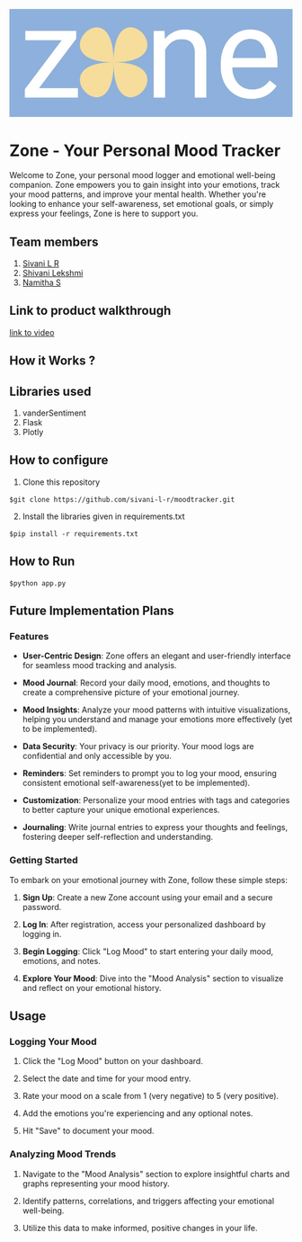 ![Alt Text](banner.jpeg)


# Zone - Your Personal Mood Tracker

Welcome to Zone, your personal mood logger and emotional well-being companion. Zone empowers you to gain insight into your emotions, track your mood patterns, and improve your mental health. Whether you're looking to enhance your self-awareness, set emotional goals, or simply express your feelings, Zone is here to support you.

## Team members
1. [Sivani L R](https://github.com/sivani-l-r)
2. [Shivani Lekshmi](https://github.com/ShivaniNair2003)
3. [Namitha S](https://github.com/Namitha-S-11465)

## Link to product walkthrough
   [link to video](https://youtu.be/83bHjE0BPW0)

## How it Works ?


## Libraries used
1. vanderSentiment
2. Flask
3. Plotly
   
## How to configure
1. Clone this repository
```
$git clone https://github.com/sivani-l-r/moodtracker.git
```
2. Install the libraries given in requirements.txt
```
$pip install -r requirements.txt
```
   
## How to Run
```
$python app.py
```

## Future Implementation Plans

### Features

- **User-Centric Design**: Zone offers an elegant and user-friendly interface for seamless mood tracking and analysis.

- **Mood Journal**: Record your daily mood, emotions, and thoughts to create a comprehensive picture of your emotional journey.

- **Mood Insights**: Analyze your mood patterns with intuitive visualizations, helping you understand and manage your emotions more effectively (yet to be implemented).

- **Data Security**: Your privacy is our priority. Your mood logs are confidential and only accessible by you.

- **Reminders**: Set reminders to prompt you to log your mood, ensuring consistent emotional self-awareness(yet to be implemented).

- **Customization**: Personalize your mood entries with tags and categories to better capture your unique emotional experiences.

- **Journaling**: Write journal entries to express your thoughts and feelings, fostering deeper self-reflection and understanding.

### Getting Started <a name="getting-started"></a>

To embark on your emotional journey with Zone, follow these simple steps:

1. **Sign Up**: Create a new Zone account using your email and a secure password.

2. **Log In**: After registration, access your personalized dashboard by logging in.

3. **Begin Logging**: Click "Log Mood" to start entering your daily mood, emotions, and notes.

4. **Explore Your Mood**: Dive into the "Mood Analysis" section to visualize and reflect on your emotional history.

## Usage <a name="usage"></a>

### Logging Your Mood

1. Click the "Log Mood" button on your dashboard.

2. Select the date and time for your mood entry.

3. Rate your mood on a scale from 1 (very negative) to 5 (very positive).

4. Add the emotions you're experiencing and any optional notes.

5. Hit "Save" to document your mood.

### Analyzing Mood Trends

1. Navigate to the "Mood Analysis" section to explore insightful charts and graphs representing your mood history.

2. Identify patterns, correlations, and triggers affecting your emotional well-being.

3. Utilize this data to make informed, positive changes in your life.

